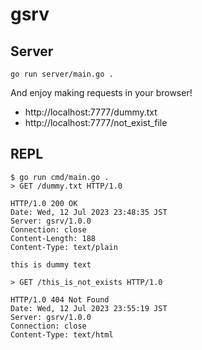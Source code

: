 # gsrv

## Server

```
go run server/main.go .
```

And enjoy making requests in your browser!

- http://localhost:7777/dummy.txt
- http://localhost:7777/not_exist_file

## REPL

```
$ go run cmd/main.go .
> GET /dummy.txt HTTP/1.0

HTTP/1.0 200 OK
Date: Wed, 12 Jul 2023 23:48:35 JST
Server: gsrv/1.0.0
Connection: close
Content-Length: 188
Content-Type: text/plain

this is dummy text

> GET /this_is_not_exists HTTP/1.0

HTTP/1.0 404 Not Found
Date: Wed, 12 Jul 2023 23:55:19 JST
Server: gsrv/1.0.0
Connection: close
Content-Type: text/html
```

